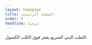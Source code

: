 ```yaml
---
layout: homepage
title: الصفحة الرئيسية
order: 0
headline: مرحبا
---
```


الثعلب البني السريع يقفز فوق الكلب الكسول.
